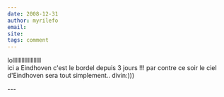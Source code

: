 ```yaml
---
date: 2008-12-31
author: myrilefo
email: 
site: 
tags: comment
---
```


<p>lolllllllllllllllllll<br />
ici a Eindhoven c'est le bordel depuis 3 jours !!! par contre ce soir le ciel d'Eindhoven sera tout simplement.. divin:)))</p>
---